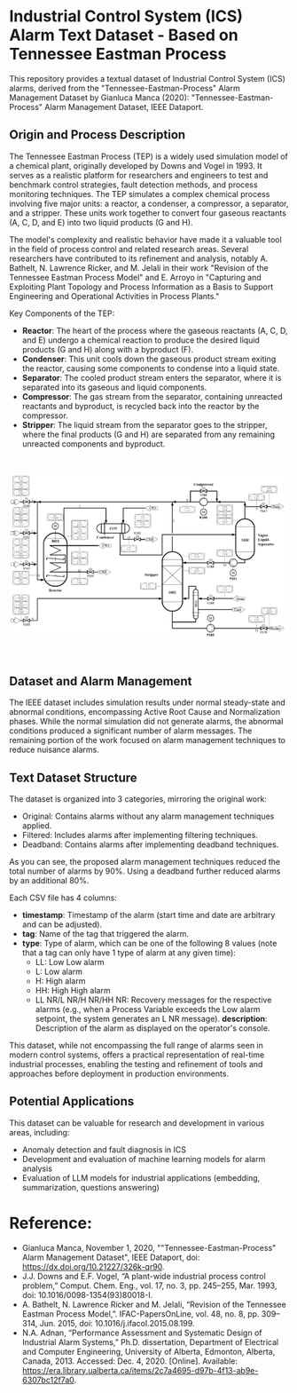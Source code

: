 # Industrial Control System (ICS) Alarm Text Dataset - Based on Tennessee Eastman Process
This repository provides a textual dataset of Industrial Control System (ICS) alarms, derived from the "Tennessee-Eastman-Process" Alarm Management Dataset by Gianluca Manca (2020): "Tennessee-Eastman-Process" Alarm Management Dataset, IEEE Dataport.

## Origin and Process Description
The Tennessee Eastman Process (TEP) is a widely used simulation model of a chemical plant, originally developed by Downs and Vogel in 1993. It serves as a realistic platform for researchers and engineers to test and benchmark control strategies, fault detection methods, and process monitoring techniques. The TEP simulates a complex chemical process involving five major units: a reactor, a condenser, a compressor, a separator, and a stripper. These units work together to convert four gaseous reactants (A, C, D, and E) into two liquid products (G and H).

The model's complexity and realistic behavior have made it a valuable tool in the field of process control and related research areas. Several researchers have contributed to its refinement and analysis, notably A. Bathelt, N. Lawrence Ricker, and M. Jelali in their work "Revision of the Tennessee Eastman Process Model" and E. Arroyo in "Capturing and Exploiting Plant Topology and Process Information as a Basis to Support Engineering and Operational Activities in Process Plants."

Key Components of the TEP:
- **Reactor**: The heart of the process where the gaseous reactants (A, C, D, and E) undergo a chemical reaction to produce the desired liquid products (G and H) along with a byproduct (F).
- **Condenser**: This unit cools down the gaseous product stream exiting the reactor, causing some components to condense into a liquid state.
- **Separator**: The cooled product stream enters the separator, where it is separated into its gaseous and liquid components.
- **Compressor**: The gas stream from the separator, containing unreacted reactants and byproduct, is recycled back into the reactor by the compressor.
- **Stripper**: The liquid stream from the separator goes to the stripper, where the final products (G and H) are separated from any remaining unreacted components and byproduct.

<br>

![alt TEP Process](/resources/tep_pnid.PNG)

<br>

## Dataset and Alarm Management
The IEEE dataset includes simulation results under normal steady-state and abnormal conditions, encompassing Active Root Cause and Normalization phases. While the normal simulation did not generate alarms, the abnormal conditions produced a significant number of alarm messages. The remaining portion of the work focused on alarm management techniques to reduce nuisance alarms.

## Text Dataset Structure
The dataset is organized into 3 categories, mirroring the original work:
- Original: Contains alarms without any alarm management techniques applied.
- Filtered: Includes alarms after implementing filtering techniques.
- Deadband: Contains alarms after implementing deadband techniques.

As you can see, the proposed alarm management techniques reduced the total number of alarms by 90%. Using a deadband further reduced alarms by an additional 80%.

Each CSV file has 4 columns:
- **timestamp**: Timestamp of the alarm (start time and date are arbitrary and can be adjusted).
- **tag**: Name of the tag that triggered the alarm.
- **type**: Type of alarm, which can be one of the following 8 values (note that a tag can only have 1 type of alarm at any given time):
  * LL: Low Low alarm
  * L: Low alarm
  * H: High alarm
  * HH: High High alarm
  * LL NR/L NR/H NR/HH NR: Recovery messages for the respective alarms (e.g., when a Process Variable exceeds the Low alarm setpoint, the system generates an L NR message).
**description**: Description of the alarm as displayed on the operator's console.

This dataset, while not encompassing the full range of alarms seen in modern control systems, offers a practical representation of real-time industrial processes, enabling the testing and refinement of tools and approaches before deployment in production environments.

## Potential Applications
This dataset can be valuable for research and development in various areas, including:
- Anomaly detection and fault diagnosis in ICS
- Development and evaluation of machine learning models for alarm analysis
- Evaluation of LLM models for industrial applications (embedding, summarization, questions answering)
 
# Reference:
- Gianluca Manca, November 1, 2020, ""Tennessee-Eastman-Process" Alarm Management Dataset", IEEE Dataport, doi: https://dx.doi.org/10.21227/326k-qr90.
- J.J. Downs and E.F. Vogel, “A plant-wide industrial process control problem,” Comput. Chem. Eng., vol. 17, no. 3, pp. 245–255, Mar. 1993, doi: 10.1016/0098-1354(93)80018-I.
- A. Bathelt, N. Lawrence Ricker and M. Jelali, “Revision of the Tennessee Eastman Process Model,”. IFAC-PapersOnLine, vol. 48, no. 8, pp. 309–314, Jun. 2015, doi: 10.1016/j.ifacol.2015.08.199.
- N.A. Adnan, “Performance Assessment and Systematic Design of Industrial Alarm Systems,” Ph.D. dissertation, Department of Electrical and Computer Engineering, University of Alberta, Edmonton, Alberta, Canada, 2013. Accessed: Dec. 4, 2020. [Online]. Available: https://era.library.ualberta.ca/items/2c7a4695-d97b-4f13-ab9e-6307bc12f7a0.
